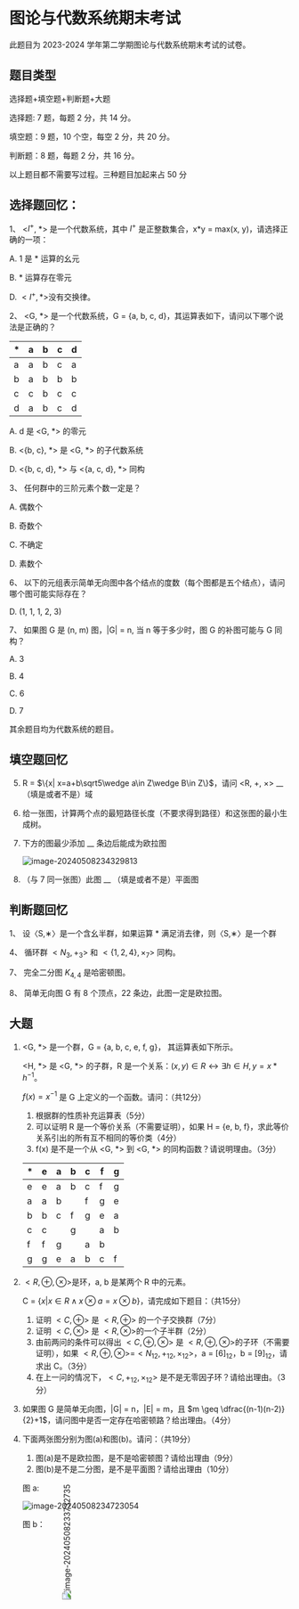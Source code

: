 # 图论与代数系统期末考试

此题目为 2023-2024 学年第二学期图论与代数系统期末考试的试卷。

## 题目类型

选择题+填空题+判断题+大题

选择题: 7 题，每题 2 分，共 14 分。

填空题：9 题，10 个空，每空 2 分，共 20 分。

判断题：8 题，每题 2 分，共 16 分。

以上题目都不需要写过程。三种题目加起来占 50 分

## 选择题回忆：

1、 <$I^+$, \*> 是一个代数系统，其中 $I^+$ 是正整数集合，x\*y = max(x, y)，请选择正确的一项：

   A. 1 是 \* 运算的幺元

   B. \* 运算存在零元

   D. $<I^+,*>$​​​ 没有交换律。

2、 <G, \*> 是一个代数系统，G = {a, b, c, d}，其运算表如下，请问以下哪个说法是正确的？

   | *    | a    | b    | c    | d    |
   | ---- | ---- | ---- | ---- | ---- |
   | a    | a    | b    | c    | a    |
   | b    | a    | b    | b    | b    |
   | c    | c    | b    | c    | c    |
   | d    | a    | b    | c    | d    |

   A. d 是 <G, \*> 的零元

   B. <{b, c}, \*> 是 <G, \*> 的子代数系统

   D. <{b, c, d}, \*> 与 <{a, c, d}, \*> 同构

3、 任何群中的三阶元素个数一定是？

   A. 偶数个

   B. 奇数个

   C. 不确定

   D. 素数个


6、 以下的元组表示简单无向图中各个结点的度数（每个图都是五个结点），请问哪个图可能实际存在？

   D. (1, 1, 1, 2, 3)

7、 如果图 G 是 (n, m) 图，|G| = n, 当 n 等于多少时，图 G 的补图可能与 G 同构？

   A. 3

   B. 4

   C. 6

   D. 7

其余题目均为代数系统的题目。

## 填空题回忆

5. R = $\{x| x=a+b\sqrt5\wedge a\in Z\wedge B\in Z\}$，请问 <R, +, $\times$>  __ （填是或者不是）域

6. 给一张图，计算两个点的最短路径长度（不要求得到路径）和这张图的最小生成树。

7. 下方的图最少添加 __ 条边后能成为欧拉图

   ![image-20240508234329813](https://telegraph-image-5ms.pages.dev/file/6a216ba1c15b3486574be.png)

8. （与 7 同一张图）此图 __ （填是或者不是）平面图

## 判断题回忆

1、 设〈S,∗〉是一个含幺半群，如果运算 \* 满足消去律，则〈S,∗〉是一个群

4、 循环群 $<N_3, +_3>$ 和 $<\{1, 2, 4\}, \times_7>$ 同构。

7、 完全二分图 $K_{4,4}$ 是哈密顿图。

8、 简单无向图 G 有 8 个顶点，22 条边，此图一定是欧拉图。

## 大题

1. <G, \*> 是一个群，G = {a, b, c, e, f, g}， 其运算表如下所示。

   <H, \*> 是 <G, \*> 的子群，R 是一个关系：$(x, y)\in R \leftrightarrow \exists h \in H, y = x * h^{-1}$​。

   $f(x)=x^{-1}$ 是 G 上定义的一个函数。请问：（共12分）

   1. 根据群的性质补充运算表（5分）
   2. 可以证明 R 是一个等价关系（不需要证明），如果 H = {e, b, f}，求此等价关系引出的所有互不相同的等价类（4分）
   3. f(x) 是不是一个从 <G, \*> 到 <G, \*> 的同构函数？请说明理由。（3分）

   | *    | e    | a    | b    | c    | f    | g    |
   | ---- | ---- | ---- | ---- | ---- | ---- | ---- |
   | e    | e    | a    | b    | c    | f    | g    |
   | a    | a    | b    |      | f    | g    | e    |
   | b    | b    | c    | f    | g    | e    | a    |
   | c    | c    |      | g    |      | a    | b    |
   | f    | f    | g    |      | a    | b    |      |
   | g    | g    | e    | a    | b    | c    | f    |

   

2. $<R, \oplus, \otimes>$​ 是环，a, b 是某两个 R 中的元素。

   C = $\{x|x\in R \wedge x \otimes a = x \otimes b\}$，请完成如下题目：（共15分）

   1. 证明 $<C, \oplus>$ 是 $<R, \oplus>$ 的一个子交换群（7分）
   2. 证明 $<C, \otimes>$ 是 $<R, \otimes>$​ 的一个子半群（2分）
   3. 由前两问的条件可以得出 $<C, \oplus, \otimes$> 是 $<R, \oplus, \otimes>$的子环（不需要证明），如果  $<R, \oplus, \otimes>$=$<N_{12}, +_{12}, \times_{12}>$，a = $[6]_{12}$，b = $[9]_{12}$，请求出 C。（3分）
   4. 在上一问的情况下，$<C, +_{12}, \times_{12}>$ 是不是无零因子环？请给出理由。（3分）

   

3. 如果图 G 是简单无向图，|G| = n，|E| = m，且 $m \geq \dfrac{(n-1)(n-2)}{2}+1$，请问图中是否一定存在哈密顿路？给出理由。（4分）

   

4. 下面两张图分别为图(a)和图(b)。请问：（共19分）

   1. 图(a)是不是欧拉图，是不是哈密顿图？请给出理由（9分）
   2. 图(b)是不是二分图，是不是平面图？请给出理由（10分）
   
   图 a:
   
   ![image-20240508234723054](https://telegraph-image-5ms.pages.dev/file/5feb8eea621472cf8b2f9.png)
   
   图 b：

<img src="https://telegraph-image-5ms.pages.dev/file/df63807b600ea6e5f7c0b.png" alt="image-20240508233732735" style="transform:rotate(270deg);"/>